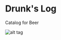 Drunk's Log
=========

Catalog for Beer

![alt tag](https://www.codeship.io/projects/cfc6d250-511f-0131-aa86-1a5f6931073e/status)

